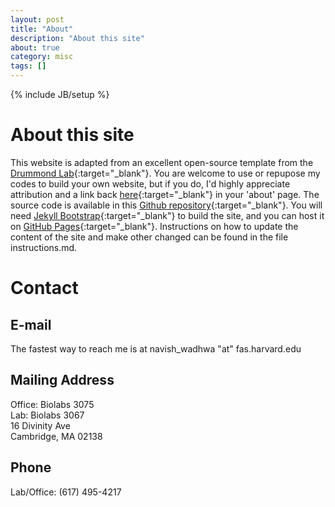 ```yaml
---
layout: post
title: "About"
description: "About this site"
about: true
category: misc
tags: []
---
```

{% include JB/setup %}

<a name="about"></a>

# About this site

This website is adapted from an excellent open-source template from the [Drummond Lab](http://drummondlab.org/){:target="_blank"}. You are welcome to use or repupose my codes to build your own website, but if you do, I'd highly appreciate attribution and a link back [here](https://navishwadhwa.github.io/){:target="_blank"} in your 'about' page. The source code is available in this [Github repository](https://github.com/navishwadhwa/navishwadhwa.github.io){:target="_blank"}. You will need [Jekyll Bootstrap](http://jekyllbootstrap.com){:target="_blank"} to build the site, and you can host it on [GitHub Pages](https://pages.github.com/){:target="_blank"}. Instructions on how to update the content of the site and make other changed can be found in the file instructions.md.

<a name="contact"></a>

# Contact

## E-mail
The fastest way to reach me is at navish_wadhwa "at" fas.harvard.edu

## Mailing Address
Office: Biolabs 3075<br/>
Lab: Biolabs 3067<br/>
16 Divinity Ave<br/>
Cambridge, MA 02138


## Phone
Lab/Office: (617) 495-4217


